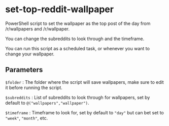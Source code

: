 # set-top-reddit-wallpaper
PowerShell script to set the wallpaper as the top post of the day from /r/wallpapers and /r/wallpaper.

You can change the subreddits to look through and the timeframe.

You can run this script as a scheduled task, or whenever you want to change your wallpaper.

## Parameters
`$folder`     : The folder where the script will save wallpapers, make sure to edit it before running the script.

`$subreddits` : List of subreddits to look through for wallpapers, set by default to `@("wallpapers","wallpaper")`.

`$timeframe`  : Timeframe to look for, set by default to `"day"` but can bet set to `"week"`, `"month"`, etc.
